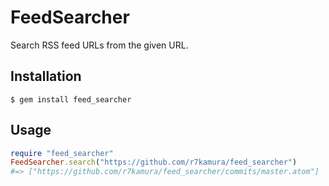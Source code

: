 # FeedSearcher
Search RSS feed URLs from the given URL.


## Installation
```
$ gem install feed_searcher
```


## Usage
```ruby
require "feed_searcher"
FeedSearcher.search("https://github.com/r7kamura/feed_searcher")
#=> ["https://github.com/r7kamura/feed_searcher/commits/master.atom"]
```
